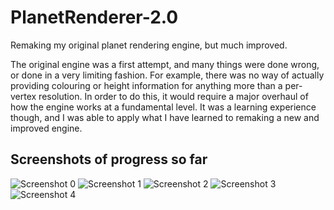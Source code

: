 # PlanetRenderer-2.0
Remaking my original planet rendering engine, but much improved.

The original engine was a first attempt, and many things were done wrong, or done in a very limiting fashion. For example, there was no way of actually providing colouring or height information for anything more than a per-vertex resolution. In order to do this, it would require a major overhaul of how the engine works at a fundamental level. It was a learning experience though, and I was able to apply what I have learned to remaking a new and improved engine.

## Screenshots of progress so far

![Screenshot 0](https://i.imgur.com/zHGE68a.png)
![Screenshot 1](https://cdn.discordapp.com/attachments/169182393784205313/582511484580528138/unknown.png)
![Screenshot 2](https://cdn.discordapp.com/attachments/169182393784205313/582526166389227520/unknown.png)
![Screenshot 3](https://cdn.discordapp.com/attachments/169182393784205313/582524682352197632/unknown.png)
![Screenshot 4](https://i.imgur.com/TvsG6IS.jpg)
